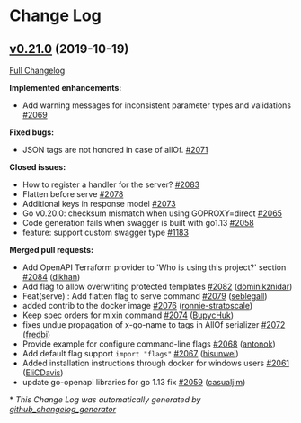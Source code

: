 # Change Log

## [v0.21.0](https://github.com/M15t/go-swagger/tree/v0.21.0) (2019-10-19)

[Full Changelog](https://github.com/M15t/go-swagger/compare/v0.20.1...v0.21.0)

**Implemented enhancements:**

- Add warning messages for inconsistent parameter types and validations [\#2069](https://github.com/M15t/go-swagger/issues/2069)

**Fixed bugs:**

- JSON tags are not honored in case of allOf. [\#2071](https://github.com/M15t/go-swagger/issues/2071)

**Closed issues:**

- How to register a handler for the server? [\#2083](https://github.com/M15t/go-swagger/issues/2083)
- Flatten before serve [\#2078](https://github.com/M15t/go-swagger/issues/2078)
- Additional keys in response model [\#2073](https://github.com/M15t/go-swagger/issues/2073)
- Go v0.20.0: checksum mismatch when using GOPROXY=direct [\#2065](https://github.com/M15t/go-swagger/issues/2065)
- Code generation fails when swagger is built with go1.13 [\#2058](https://github.com/M15t/go-swagger/issues/2058)
- feature: support custom swagger type [\#1183](https://github.com/M15t/go-swagger/issues/1183)

**Merged pull requests:**

- Add OpenAPI Terraform provider to 'Who is using this project?' section [\#2084](https://github.com/M15t/go-swagger/pull/2084) ([dikhan](https://github.com/dikhan))
- Add flag to allow overwriting protected templates [\#2082](https://github.com/M15t/go-swagger/pull/2082) ([dominikznidar](https://github.com/dominikznidar))
- Feat\(serve\) : Add flatten flag to serve command [\#2079](https://github.com/M15t/go-swagger/pull/2079) ([seblegall](https://github.com/seblegall))
- added contrib to the docker image [\#2076](https://github.com/M15t/go-swagger/pull/2076) ([ronnie-stratoscale](https://github.com/ronnie-stratoscale))
- Keep spec orders for mixin command [\#2074](https://github.com/M15t/go-swagger/pull/2074) ([BupycHuk](https://github.com/BupycHuk))
- fixes undue propagation of x-go-name to tags in AllOf serializer [\#2072](https://github.com/M15t/go-swagger/pull/2072) ([fredbi](https://github.com/fredbi))
- Provide example for configure command-line flags [\#2068](https://github.com/M15t/go-swagger/pull/2068) ([antonok](https://github.com/antonok))
- Add default flag support `import "flags"` [\#2067](https://github.com/M15t/go-swagger/pull/2067) ([hisunwei](https://github.com/hisunwei))
- Added installation instructions through docker for windows users [\#2061](https://github.com/M15t/go-swagger/pull/2061) ([EliCDavis](https://github.com/EliCDavis))
- update go-openapi libraries for go 1.13 fix [\#2059](https://github.com/M15t/go-swagger/pull/2059) ([casualjim](https://github.com/casualjim))

\* _This Change Log was automatically generated by [github_changelog_generator](https://github.com/skywinder/Github-Changelog-Generator)_
